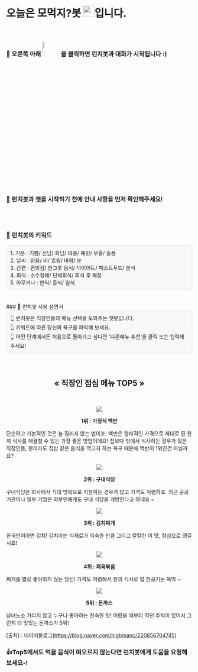 # 오늘은 모먹지?봇 <img src="https://user-images.githubusercontent.com/103111041/169630391-8f1122ac-71b8-454c-a987-66b534ca33cc.png" width="30px" height="30px">입니다.   
<br>
  


### 🤖 오른쪽 아래 <img src="https://user-images.githubusercontent.com/75359710/170239186-89737c2c-bae1-4cb3-950d-72280abc14d8.png" width="10%" height="10%">을 클릭하면 런치봇과 대화가 시작됩니다 :)  


### 🤖 런치봇과 챗을 시작하기 전에 안내 사항을 먼저 확인해주세요!     
<br><br> 
  
  

### 🎯 런치봇의 키워드  
  
<div style="border: 1px solid #E5E5E5; background-color:#F8F8F8; border-radius: 5px; padding: 10px;">
1. 기분 : 기쁨/ 신남/ 화남/ 짜증/ 예민/ 우울/ 슬픔<br>
2. 날씨 : 맑음/ 비/ 흐림/ 바람/ 눈<br>
3. 간편 : 편의점/ 한그릇 음식/ 다이어트/ 패스트푸드/ 분식<br>
4. 회식 : 소수정예/ 단체회식/ 회식 후 해장<br>
5. 아무거나 : 한식/ 중식/ 일식
</div>
<br><br>
### 🎯 런치봇 사용 설명서         
<div style="border: 1px solid #E5E5E5; background-color:#F8F8F8; border-radius: 5px; padding: 10px;">
👆 런치봇은 직장인들의 메뉴 선택을 도와주는 챗봇입니다.  <br>
👆 키워드에 따른 당신의 욕구를 파악해 보세요.  <br>
👆 어떤 단계에서든 처음으로 돌아가고 싶다면 '다른메뉴 추천'을 클릭 또는 입력해주세요!  
</div>
  <br><br> 

<h2 style="text-align: center;">« 직장인 점심 메뉴 TOP5 »</h2>

<br>

<p align="center"> 
  <img src="https://user-images.githubusercontent.com/75359710/170231479-0348c304-8048-4720-8cf2-9a711fd1db87.png">
</p>

<p style="text-align: center; font-weight: bold;"> 1위 : 가정식 백반</p>

  단순하고 기본적인 것은 늘 질리지 않는 법이죠. 백반은 합리적인 가격으로 제대로 된 한 끼 식사를 해결할 수 있는 가장 좋은 방법이에요! 
집보다 밖에서 식사하는 경우가 많은 직장인들, 한끼라도 집밥 같은 음식을 먹고자 하는 욕구 때문에 백반이 1위인건 아닐까요?




<p align="center">
  <img src="https://user-images.githubusercontent.com/75359710/170230903-e259d289-363c-424a-be73-4fe15e0b6535.png">
</p>

<p style="text-align: center; font-weight: bold;"> 2위 : 구내식당 </p>

  구내식당은 회사에서 식대 명목으로 지원하는 경우가 많고 가격도 저렴하죠. 최근 공공기관이나 일부 기업은 외부인에게도 구내 식당을 개방한다고 하네요 ~



<p align="center"> 
  <img src="https://user-images.githubusercontent.com/75359710/170235484-0aac313d-8a51-4603-ad9d-9850a95e7d46.png">
</p>
<p style="text-align: center; font-weight: bold;"> 3위 :  김치찌개 </p>

  한국인이라면 김치! 김치라는 식재료가 익숙한 만큼 그리고 칼칼한 이 맛, 점심으로 땡길시죠! 




<p align="center"> 
  <img src="https://user-images.githubusercontent.com/75359710/170231068-e17e0c44-2f00-4820-9889-45e576c256bd.png">
</p>
<p style="text-align: center; font-weight: bold;"> 4위 : 제육볶음 </p>

  찌개를 별로 좋아하지 않는 당신! 가격도 저렴해서 한끼 식사로 밥 한공기는 뚝딱 ~




<p align="center"> 
  <img src="https://user-images.githubusercontent.com/75359710/170231114-4769a3ec-08ca-4c15-b0fc-a3cfaa804ef2.png">
</p>

<p style="text-align: center; font-weight: bold;"> 5위 : 돈까스  </p>

  남녀노소 가리지 않고 누구나 좋아하는 친숙한 맛! 어렸을 때부터 먹던 추억이 있어서 그런지 더 맛있는 돈까스가 5위! 



[출처] : 네이버블로그(<a href="https://blog.naver.com/highmanc/220856704745">https://blog.naver.com/highmanc/220856704745</a>)

###  👍Top5에서도 먹을 음식이 떠오르지 않는다면 런치봇에게 도움을 요청해 보세요-!
